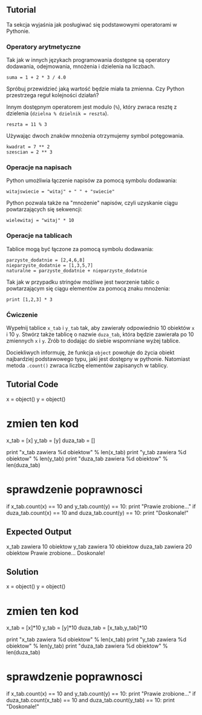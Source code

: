 Tutorial
--------

Ta sekcja wyjaśnia jak posługiwać się podstawowymi operatorami w Pythonie.

### Operatory arytmetyczne

Tak jak w innych językach programowania dostępne są operatory dodawania, odejmowania, mnożenia i dzielenia na liczbach.

    suma = 1 + 2 * 3 / 4.0

Spróbuj przewidzieć jaką wartość będzie miała ta zmienna. Czy Python przestrzega reguł kolejności działań?

Innym dostępnym operatorem jest modulo (`%`), który zwraca resztę z dzielenia (`dzielna % dzielnik = reszta`).

    reszta = 11 % 3

Używając dwoch znaków mnożenia otrzymujemy symbol potęgowania.

    kwadrat = 7 ** 2
    szescian = 2 ** 3

### Operacje na napisach

Python umożliwia łączenie napisów za pomocą symbolu dodawania:

    witajswiecie = "witaj" + " " + "swiecie"

Python pozwala także na "mnożenie" napisów, czyli uzyskanie ciągu powtarzających się sekwencji:

    wielewitaj = "witaj" * 10

### Operacje na tablicach

Tablice mogą być łączone za pomocą symbolu dodawania:

    parzyste_dodatnie = [2,4,6,8]
    nieparzyste_dodatnie = [1,3,5,7]
    naturalne = parzyste_dodatnie + nieparzyste_dodatnie

Tak jak w przypadku stringów możliwe jest tworzenie tablic o powtarzającym się ciągu elementów za pomocą znaku mnożenia:

    print [1,2,3] * 3

### Ćwiczenie

Wypełnij tablice `x_tab` i `y_tab` tak, aby zawierały odpowiednio 10 obiektów `x` i 10 `y`. Stwórz także tablicę o nazwie `duza_tab`, która będzie zawierała po 10 zmiennych `x` i `y`. Zrób to dodając do siebie wspomniane wyżej tablice.

Dociekliwych informuję, że funkcja `object` powołuje do życia obiekt najbardziej podstawowego typu, jaki jest dostępny w pythonie. Natomiast metoda `.count()` zwraca liczbę elementów zapisanych w tablicy.

Tutorial Code
-------------

x = object()
y = object()

# zmien ten kod
x_tab = [x]
y_tab = [y]
duza_tab = []

print "x_tab zawiera %d obiektow" % len(x_tab)
print "y_tab zawiera %d obiektow" % len(y_tab)
print "duza_tab zawiera %d obiektow" % len(duza_tab)

# sprawdzenie poprawnosci
if x_tab.count(x) == 10 and y_tab.count(y) == 10:
    print "Prawie zrobione..."
if duza_tab.count(x) == 10 and duza_tab.count(y) == 10:
    print "Doskonale!"

Expected Output
---------------

x_tab zawiera 10 obiektow
y_tab zawiera 10 obiektow
duza_tab zawiera 20 obiektow
Prawie zrobione...
Doskonale!

Solution
--------
x = object()
y = object()

# zmien ten kod
x_tab = [x]*10
y_tab = [y]*10
duza_tab = [x_tab,y_tab]*10

print "x_tab zawiera %d obiektow" % len(x_tab)
print "y_tab zawiera %d obiektow" % len(y_tab)
print "duza_tab zawiera %d obiektow" % len(duza_tab)

# sprawdzenie poprawnosci
if x_tab.count(x) == 10 and y_tab.count(y) == 10:
    print "Prawie zrobione..."
if duza_tab.count(x_tab) == 10 and duza_tab.count(y_tab) == 10:
    print "Doskonale!"
    
